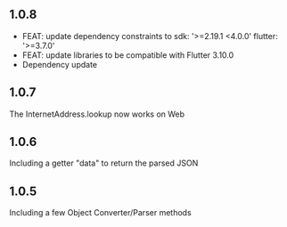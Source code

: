 ## 1.0.8
* FEAT: update dependency constraints to sdk: '>=2.19.1 <4.0.0' flutter: '>=3.7.0'
* FEAT: update libraries to be compatible with Flutter 3.10.0
* Dependency update

## 1.0.7
The InternetAddress.lookup now works on Web

## 1.0.6

Including a getter "data" to return the parsed JSON

## 1.0.5

Including a few Object Converter/Parser methods